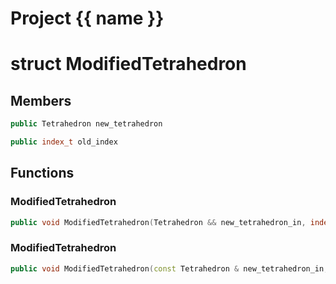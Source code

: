 <script setup>
import {useRoute} from 'vitepress'
const {path} = useRoute()
const tokens = path.split('/')
const words = tokens[2].split('-');
for (let i = 0; i < words.length; i++) {
    words[i] = words[i].charAt(0).toUpperCase() + words[i].slice(1);
    words[i] = words[i].replace('geode', 'Geode')
}
const name = words.join('-');
</script>
# Project {{ name }}

# struct ModifiedTetrahedron


## Members

```cpp
public Tetrahedron new_tetrahedron

```

```cpp
public index_t old_index

```



## Functions

### ModifiedTetrahedron

```cpp
public void ModifiedTetrahedron(Tetrahedron && new_tetrahedron_in, index_t old_index_in)
```


### ModifiedTetrahedron

```cpp
public void ModifiedTetrahedron(const Tetrahedron & new_tetrahedron_in, index_t old_index_in)
```




